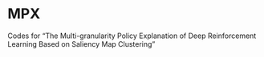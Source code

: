 # MPX
Codes for “The Multi-granularity Policy Explanation of Deep Reinforcement Learning Based on Saliency Map Clustering”
